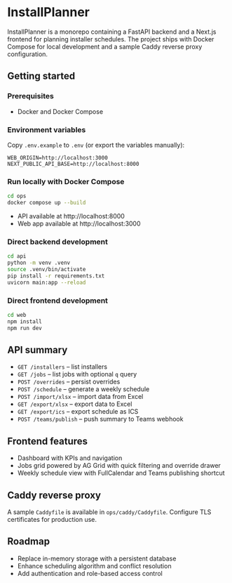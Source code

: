 # InstallPlanner

InstallPlanner is a monorepo containing a FastAPI backend and a Next.js frontend for planning installer schedules. The project ships with Docker Compose for local development and a sample Caddy reverse proxy configuration.

## Getting started

### Prerequisites
- Docker and Docker Compose

### Environment variables
Copy `.env.example` to `.env` (or export the variables manually):

```
WEB_ORIGIN=http://localhost:3000
NEXT_PUBLIC_API_BASE=http://localhost:8000
```

### Run locally with Docker Compose

```bash
cd ops
docker compose up --build
```

- API available at http://localhost:8000
- Web app available at http://localhost:3000

### Direct backend development

```bash
cd api
python -m venv .venv
source .venv/bin/activate
pip install -r requirements.txt
uvicorn main:app --reload
```

### Direct frontend development

```bash
cd web
npm install
npm run dev
```

## API summary
- `GET /installers` – list installers
- `GET /jobs` – list jobs with optional `q` query
- `POST /overrides` – persist overrides
- `POST /schedule` – generate a weekly schedule
- `POST /import/xlsx` – import data from Excel
- `GET /export/xlsx` – export data to Excel
- `GET /export/ics` – export schedule as ICS
- `POST /teams/publish` – push summary to Teams webhook

## Frontend features
- Dashboard with KPIs and navigation
- Jobs grid powered by AG Grid with quick filtering and override drawer
- Weekly schedule view with FullCalendar and Teams publishing shortcut

## Caddy reverse proxy
A sample `Caddyfile` is available in `ops/caddy/Caddyfile`. Configure TLS certificates for production use.

## Roadmap
- Replace in-memory storage with a persistent database
- Enhance scheduling algorithm and conflict resolution
- Add authentication and role-based access control
